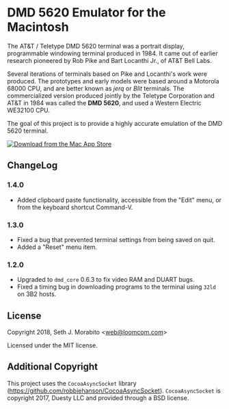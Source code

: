 # DMD 5620 Emulator for the Macintosh

The AT&T / Teletype DMD 5620 terminal was a portrait display, programmable
windowing terminal produced in 1984. It came out of earlier research pioneered
by Rob Pike and Bart Locanthi Jr., of AT&T Bell Labs.

Several iterations of terminals based on Pike and Locanthi's work were produced.
The prototypes and early models were based around a Motorola 68000 CPU, and are
better known as *jerq* or *Blit* terminals. The commercialized version produced
jointly by the Teletype Corporation and AT&T in 1984 was called the **DMD 5620**,
and used a Western Electric WE32100 CPU.

The goal of this project is to provide a highly accurate emulation of the
DMD 5620 terminal.

[![Download from the Mac App Store](https://static.loomcom.com/3b2/5620/mac_app_store_badge.png)](https://geo.itunes.apple.com/us/app/dmd-5620/id1448142273?mt=12&app=apps)

## ChangeLog

### 1.4.0

* Added clipboard paste functionality, accessible from the
  "Edit" menu, or from the keyboard shortcut Command-V.

### 1.3.0

* Fixed a bug that prevented terminal settings from being saved on quit.
* Added a "Reset" menu item.

### 1.2.0

* Upgraded to `dmd_core` 0.6.3 to fix video RAM and DUART bugs.
* Fixed a timing bug in downloading programs to the terminal
  using `32ld` on 3B2 hosts.

## License

Copyright 2018, Seth J. Morabito \<web@loomcom.com>

Licensed under the MIT license.

## Additional Copyright

This project uses the `CocoaAsyncSocket` library
(https://github.com/robbiehanson/CocoaAsyncSocket).
`CocoaAsyncSocket` is copyright 2017, Duesty LLC and provided through
a BSD license.
